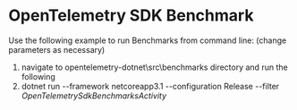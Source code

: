 ﻿# OpenTelemetry SDK Benchmark

Use the following example to run Benchmarks from command line:
(change parameters as necessary)

1. navigate to opentelemetry-dotnet\src\benchmarks directory and run the following
2. dotnet run --framework netcoreapp3.1 --configuration Release --filter *OpenTelemetrySdkBenchmarksActivity*
